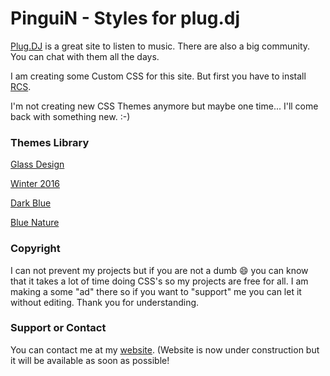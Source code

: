 # PinguiN - Styles for plug.dj

[Plug.DJ](https://plug.dj/) is a great site to listen to music. There are also a big community. You can chat with them all the days.

I am creating some Custom CSS for this site. But first you have to install [RCS](https://rcs.radiant.dj/).

I'm not creating new CSS Themes anymore but maybe one time... I'll come back with something new. :-)

### Themes Library

[Glass Design](https://raw.githubusercontent.com/LoLicek77/plugCSS/master/themes/glassDesign.css)

[Winter 2016](https://raw.githubusercontent.com/LoLicek77/plugCSS/master/themes/xmas2016.css)

[Dark Blue](https://raw.githubusercontent.com/LoLicek77/plugCSS/master/themes/darkBlue.css)

[Blue Nature](https://raw.githubusercontent.com/LoLicek77/plugCSS/master/themes/blueNature.css)

### Copyright

I can not prevent my projects but if you are not a dumb :smile: you can know that it takes a lot of time doing CSS's so my projects are free for all. I am making a some "ad" there so if you want to "support" me you can let it without editing. Thank you for understanding. 

### Support or Contact

You can contact me at my [website](http://pinguin.maweb.eu/home). (Website is now under construction but it will be available as soon as possible!
